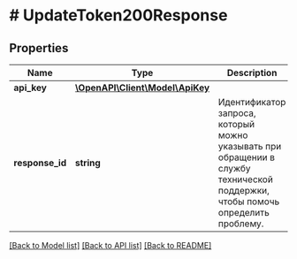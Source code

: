 # # UpdateToken200Response

## Properties

Name | Type | Description | Notes
------------ | ------------- | ------------- | -------------
**api_key** | [**\OpenAPI\Client\Model\ApiKey**](ApiKey.md) |  |
**response_id** | **string** | Идентификатор запроса, который можно указывать при обращении в службу технической поддержки, чтобы помочь определить проблему. |

[[Back to Model list]](../../README.md#models) [[Back to API list]](../../README.md#endpoints) [[Back to README]](../../README.md)
